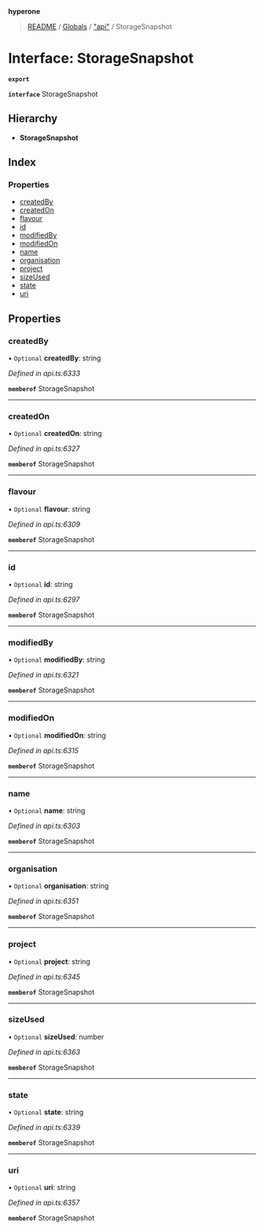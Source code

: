 **hyperone**

> [README](../README.md) / [Globals](../globals.md) / ["api"](../modules/_api_.md) / StorageSnapshot

# Interface: StorageSnapshot

**`export`** 

**`interface`** StorageSnapshot

## Hierarchy

* **StorageSnapshot**

## Index

### Properties

* [createdBy](_api_.storagesnapshot.md#createdby)
* [createdOn](_api_.storagesnapshot.md#createdon)
* [flavour](_api_.storagesnapshot.md#flavour)
* [id](_api_.storagesnapshot.md#id)
* [modifiedBy](_api_.storagesnapshot.md#modifiedby)
* [modifiedOn](_api_.storagesnapshot.md#modifiedon)
* [name](_api_.storagesnapshot.md#name)
* [organisation](_api_.storagesnapshot.md#organisation)
* [project](_api_.storagesnapshot.md#project)
* [sizeUsed](_api_.storagesnapshot.md#sizeused)
* [state](_api_.storagesnapshot.md#state)
* [uri](_api_.storagesnapshot.md#uri)

## Properties

### createdBy

• `Optional` **createdBy**: string

*Defined in api.ts:6333*

**`memberof`** StorageSnapshot

___

### createdOn

• `Optional` **createdOn**: string

*Defined in api.ts:6327*

**`memberof`** StorageSnapshot

___

### flavour

• `Optional` **flavour**: string

*Defined in api.ts:6309*

**`memberof`** StorageSnapshot

___

### id

• `Optional` **id**: string

*Defined in api.ts:6297*

**`memberof`** StorageSnapshot

___

### modifiedBy

• `Optional` **modifiedBy**: string

*Defined in api.ts:6321*

**`memberof`** StorageSnapshot

___

### modifiedOn

• `Optional` **modifiedOn**: string

*Defined in api.ts:6315*

**`memberof`** StorageSnapshot

___

### name

• `Optional` **name**: string

*Defined in api.ts:6303*

**`memberof`** StorageSnapshot

___

### organisation

• `Optional` **organisation**: string

*Defined in api.ts:6351*

**`memberof`** StorageSnapshot

___

### project

• `Optional` **project**: string

*Defined in api.ts:6345*

**`memberof`** StorageSnapshot

___

### sizeUsed

• `Optional` **sizeUsed**: number

*Defined in api.ts:6363*

**`memberof`** StorageSnapshot

___

### state

• `Optional` **state**: string

*Defined in api.ts:6339*

**`memberof`** StorageSnapshot

___

### uri

• `Optional` **uri**: string

*Defined in api.ts:6357*

**`memberof`** StorageSnapshot
